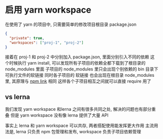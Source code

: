 # 启用 yarn workspace
在使用了 yarn 的项目中, 只需要简单的修改项目根目录 package.json
```json
{
  "private": true,
  "workspaces": ["proj-1", "proj-2"]
}
```
接着在 proj-1 和 proj-2 中分别加入 package.json, 里面分别引入不同的依赖
这个时候执行 yarn install, 可以发现所有子项目的依赖全都下载到了根目录的 node_modules 里面
子项目的 node_modules 里只会出现个别依赖的 bin 目录下可执行文件的软链接
同时各子项目的 软链接 也会出现在根目录 node_modules 里, 其原理与 [npm link](./npm.link.md) 相同
这样各个子项目相互之间就可以直接 require 用了

## vs lerna
我们发现 yarn workspace 和lerna 之间有很多共同之处, 解决的问题也有部分重叠
但是 yarn workspace 没有像 lerna 提供了大量 API

事实上 lerna 和 yarn workspace 可以共存, 两者搭配使用能发挥更大作用
主流用法是, lerna 只负责 npm 包管理和发布, workspace 负责子项目依赖管理

